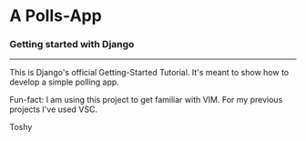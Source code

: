 # A Polls-App
### Getting started with Django
---
This is Django's official Getting-Started Tutorial.
It's meant to show how to develop a simple polling app.

Fun-fact: I am using this project to get familiar with VIM. For my previous projects I've used VSC.

Toshy
